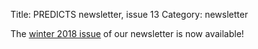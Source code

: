 Title: PREDICTS newsletter, issue 13
Category: newsletter

The [winter 2018 issue]({filename}/newsletters/PREDICTSNewsletterWinter2018.pdf)
of our newsletter is now available!